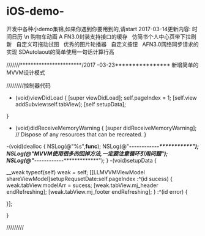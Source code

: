 # iOS-demo-
开发中各种小demo集锦,如果你遇到你要用到的,请start
2017-03-14更新内容:
时间日历 \n
购物车动画 A
FN3.0封装支持接口的缓存  
仿简书个人中心页带下拉刷新  
自定义可拖动试图  
优秀的图片轮播器  
自定义按钮  
AFN3.0网络同步请求的实现 
SDAutolaout的简单使用一句话计算行高

///////***********************/2017 -03-23****************
新增简单的MVVM设计模式


/////////控制器代码
- (void)viewDidLoad {
[super viewDidLoad];
self.pageIndex = 1;
[self.view addSubview:self.tabView];
[self setupData];

}

- (void)didReceiveMemoryWarning {
[super didReceiveMemoryWarning];
// Dispose of any resources that can be recreated.
}

-(void)dealloc {
NSLog(@"%s",__func__);
NSLog(@"***********------------*************");
NSLog(@"*******************MVVM使用很多的回掉方法,一定要注意循环引用问题*********************");
NSLog(@"***********------------*************");
}
-(void)setupData {

__weak typeof(self) weak = self;
[[LLMVVMViewModel shareViewModel]setupRequsetDate:self.pageIndex :^(id sucess) {
weak.tabView.modelArr = sucess;
[weak.tabView.mj_header endRefreshing];
[weak.tabView.mj_footer endRefreshing];
} :^(id error) {

}];

}

/////////
